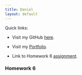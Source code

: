 ```yaml
---
title: Daniel
layout: default
---
```


Quick links:

* Visit my GitHub [here](https://github.com/tapiad).

* Visit my [Portfolio](https://tapiad.github.io).

* Link to Homework 6 [assignment](http://www.wou.edu/~morses/classes/cs46x/assignments/HW6.html).


### Homework 6
